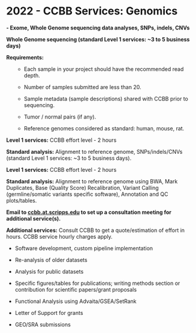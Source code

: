 # 2022 - CCBB Services: Genomics

**- Exome, Whole Genome sequencing data analyses, SNPs, indels, CNVs**

**Whole Genome sequencing (standard Level 1 services: ~3 to 5 business
days)**

**Requirements:**
<ol>

-   Each sample in your project should have the recommended read depth.

-   Number of samples submitted are less than 20.

-   Sample metadata (sample descriptions) shared with CCBB prior to
    sequencing.

-   Tumor / normal pairs (if any).

-   Reference genomes considered as standard: human, mouse, rat.

</ol>

**Level 1 services:** CCBB effort level - 2 hours

**Standard analysis:** Alignment to reference genome, SNPs/indels/CNVs
(standard Level 1 services: ~3 to 5 business days).

**Level 1 services:** CCBB effort level - 2 hours

**Standard analysis:** Alignment to reference genome using BWA, Mark
Duplicates, Base (Quality Score) Recalibration, Variant Calling
(germline/somatic variants specific software), Annotation and QC
plots/tables.

**Email to <a href="mailto:ccbb.at.scripps.edu">ccbb.at.scripps.edu</a>
to set up a consultation meeting for additional service(s).**

**Additional services:** Consult CCBB to get a quote/estimation of
effort in hours. CCBB service hourly charges apply.

-   Software development, custom pipeline implementation

-   Re-analysis of older datasets

-   Analysis for public datasets

-   Specific figures/tables for publications; writing methods section or
    contribution for scientific papers/grant proposals

-   Functional Analysis using Advaita/GSEA/SetRank

-   Letter of Support for grants

-   GEO/SRA submissions
